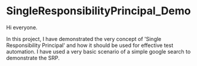 # SingleResponsibilityPrincipal_Demo

Hi everyone.

In this project, I have demonstrated the very concept of 'Single Responsibility Principal' and how it should be used for effective test automation. I have used a very basic scenario of a simple google search to demonstrate the SRP.
